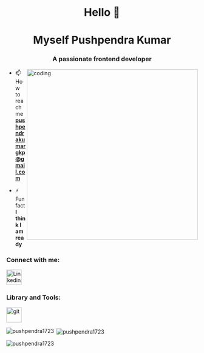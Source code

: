 
<h1 align="center">Hello 👋</h1>
<h1 align="center">Myself Pushpendra Kumar</h1>
<h3 align="center">A passionate frontend developer</h3>

<img align="right" alt="coding" width="450" src="https://mir-s3-cdn-cf.behance.net/project_modules/max_1200/06f21a161921919.63cd7887d0a70.gif">


- 📫 How to reach me **pushpendrakumargkp@gmail.com**

- ⚡ Fun fact **I think I am ready**

<h3 align="left">Connect with me:</h3>
<p align="left">
  <a href="https://www.linkedin.com/in/pushpendra-kumar-215378204/" target="_blank" rel="noreferrer">
    <img src="https://www.vectorlogo.zone/logos/linkedin/linkedin-tile.svg" alt="Linkedin" width="40" height="40"/> </a> 
</p>

<h3 align="left">Library and Tools:</h3>
<p align="left"> 
    
  
    
 
    
  <a href="https://git-scm.com/" target="_blank" rel="noreferrer">
    <img src="https://www.vectorlogo.zone/logos/git-scm/git-scm-icon.svg" alt="git" width="40" height="40"/> </a> 
    
 


    

<p><img align="left" src="https://github-readme-stats.vercel.app/api/top-langs?username=pushpendra1723&show_icons=true&locale=en&layout=compact" alt="pushpendra1723" /></p>

<p>&nbsp;<img align="center" src="https://github-readme-stats.vercel.app/api?username=pushpendra1723&show_icons=true&locale=en" alt="pushpendra1723" /></p>

<p><img align="center" src="https://github-readme-streak-stats.herokuapp.com/?user=pushpendra1723&" alt="pushpendra1723" /></p>
